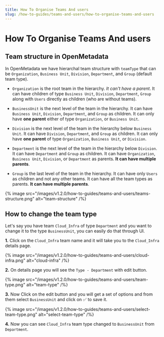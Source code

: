 ```yaml
---
title: How To Organise Teams And users
slug: /how-to-guides/teams-and-users/how-to-organise-teams-and-users
---
```


# How To Organise Teams And users

## Team structure in OpenMetadata

In OpenMetadata we have hierarchal team structure with `teamType` that can be `Organization`, `Business Unit`, `Division`, `Department`, and `Group` (default team type).

- `Organization` is the root team in the hierarchy. _It can't have a parent_. It can have children of type `Business Unit`, `Division`, `Department`, `Group` along with `Users` directly as children (who are without teams).

- `BusinessUnit` is the next level of the team in the hierarchy. It can have `Business Unit`, `Division`, `Department`, and `Group` as children. It can only have **one parent** either of type `Organization`, or `Business Unit`.

- `Division` is the next level of the team in the hierarchy below `Business Unit`. It can have `Division`, `Department`, and `Group` as children. It can only have **one parent** of type `Organization`, `Business Unit`, or `Division`.

- `Department` is the next level of the team in the hierarchy below `Division`. It can have `Department` and `Group` as children. It can have `Organization`, `Business Unit`, `Division`, or `Department` as parents. **It can have multiple parents**.

- `Group` is the last level of the team in the hierarchy. It can have only `Users` as children and not any other teams. It can have all the team types as parents. **It can have multiple parents**.

{% image
src="/images/v1.2.0/how-to-guides/teams-and-users/teams-structure.png"
alt="team-structure"
/%}


## How to change the team type

Let's say you have team `Cloud_Infra` of type `Department` and you want to change it to the type `BusinessUnit`, you can easily do that through UI.

**1.** Click on the `Cloud_Infra` team name and it will take you to the `Cloud_Infra` details page.

{% image
src="/images/v1.2.0/how-to-guides/teams-and-users/cloud-infra.png"
alt="cloud-infra"
/%}

**2.** On details page you will see the `Type - Department` with edit button.

{% image
src="/images/v1.2.0/how-to-guides/teams-and-users/team-type.png"
alt="team-type"
/%}

**3.** Now Click on the edit button and you will get a set of options and from them select `BusinessUnit` and click on ✅ to save it.

{% image
src="/images/v1.2.0/how-to-guides/teams-and-users/select-team-type.png"
alt="select-team-type"
/%}

**4.** Now you can see `Cloud_Infra` team type changed to `BusinessUnit` from `Department`.
